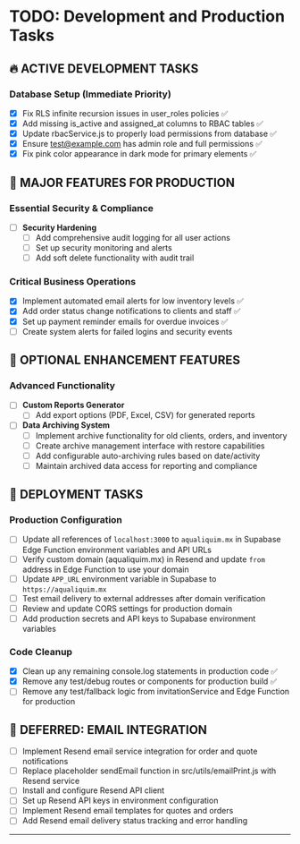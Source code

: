 # TODO: Development and Production Tasks
## 🔥 ACTIVE DEVELOPMENT TASKS

### Database Setup (Immediate Priority)
- [x] Fix RLS infinite recursion issues in user_roles policies ✅
- [x] Add missing is_active and assigned_at columns to RBAC tables ✅
- [x] Update rbacService.js to properly load permissions from database ✅
- [x] Ensure test@example.com has admin role and full permissions ✅
- [x] Fix pink color appearance in dark mode for primary elements ✅

## 🚀 MAJOR FEATURES FOR PRODUCTION

### Essential Security & Compliance
- [ ] **Security Hardening**
  - [ ] Add comprehensive audit logging for all user actions
  - [ ] Set up security monitoring and alerts
  - [ ] Add soft delete functionality with audit trail

### Critical Business Operations
  - [x] Implement automated email alerts for low inventory levels ✅
  - [x] Add order status change notifications to clients and staff ✅
  - [x] Set up payment reminder emails for overdue invoices ✅
  - [ ] Create system alerts for failed logins and security events

## 🌟 OPTIONAL ENHANCEMENT FEATURES

### Advanced Functionality
- [ ] **Custom Reports Generator**
  - [ ] Add export options (PDF, Excel, CSV) for generated reports

- [ ] **Data Archiving System**
  - [ ] Implement archive functionality for old clients, orders, and inventory
  - [ ] Create archive management interface with restore capabilities
  - [ ] Add configurable auto-archiving rules based on date/activity
  - [ ] Maintain archived data access for reporting and compliance

## 🚢 DEPLOYMENT TASKS

### Production Configuration
- [ ] Update all references of `localhost:3000` to `aqualiquim.mx` in Supabase Edge Function environment variables and API URLs
- [ ] Verify custom domain (aqualiquim.mx) in Resend and update `from` address in Edge Function to use your domain
- [ ] Update `APP_URL` environment variable in Supabase to `https://aqualiquim.mx`
- [ ] Test email delivery to external addresses after domain verification
- [ ] Review and update CORS settings for production domain
- [ ] Add production secrets and API keys to Supabase environment variables

### Code Cleanup
- [x] Clean up any remaining console.log statements in production code ✅
- [x] Remove any test/debug routes or components for production build ✅
- [ ] Remove any test/fallback logic from invitationService and Edge Function for production

## 📧 DEFERRED: EMAIL INTEGRATION

- [ ] Implement Resend email service integration for order and quote notifications
- [ ] Replace placeholder sendEmail function in src/utils/emailPrint.js with Resend service
- [ ] Install and configure Resend API client
- [ ] Set up Resend API keys in environment configuration  
- [ ] Implement Resend email templates for quotes and orders
- [ ] Add Resend email delivery status tracking and error handling

---

